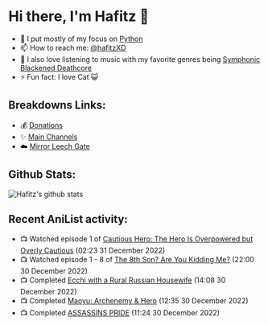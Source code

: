 # Hi there, I'm Hafitz 👋
- 🐍 I put mostly of my focus on [Python](https://python.org)
- 📫 How to reach me: [@hafitzXD](https://t.me/hafitzXD)
- 🎵 I also love listening to music with my favorite genres being [Symphonic Blackened Deathcore](https://youtu.be/qyYmS_iBcy4)
- ⚡ Fun fact: I love Cat 😺

## Breakdowns Links:
- 💰 [Donations](https://t.me/TheBreakdowns/2)
- ✨ [Main Channels](https://t.me/TheBreakdowns)
- ☁️ [Mirror Leech Gate](https://t.me/BreakdownsGate)

## Github Stats:
![Hafitz's github stats](https://github-readme-stats.vercel.app/api?username=breakdowns&show_icons=true&count_private=true&bg_color=00000000&text_color=777)

## Recent AniList activity:
<!-- ANILIST_ACTIVITY:start -->

-   📺 Watched episode 1 of [Cautious Hero: The Hero Is Overpowered but Overly Cautious](https://anilist.co/anime/105156) (02:23 31 December 2022)
-   📺 Watched episode 1 - 8 of [The 8th Son? Are You Kidding Me?](https://anilist.co/anime/106319) (22:00 30 December 2022)
-   📺 Completed [Ecchi with a Rural Russian Housewife](https://anilist.co/anime/100003) (14:08 30 December 2022)
-   📺 Completed [Maoyu: Archenemy & Hero](https://anilist.co/anime/14833) (12:35 30 December 2022)
-   📺 Completed [ASSASSINS PRIDE](https://anilist.co/anime/104722) (11:24 30 December 2022)

<!-- ANILIST_ACTIVITY:end -->
